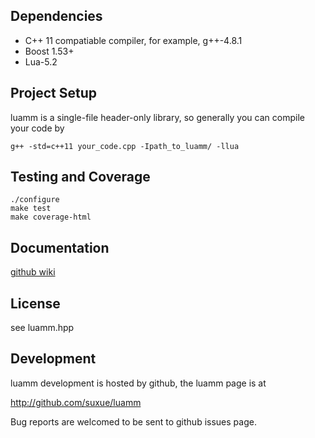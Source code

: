 Dependencies
------------

* C++ 11 compatiable compiler, for example, g++-4.8.1
* Boost 1.53+
* Lua-5.2

Project Setup
--------------

luamm is a single-file header-only library, so generally you can compile
your code by

    g++ -std=c++11 your_code.cpp -Ipath_to_luamm/ -llua

Testing and Coverage
--------------------

    ./configure
    make test
    make coverage-html

Documentation
--------------

[github wiki](https://github.com/suxue/luamm/wiki)

License
--------

see luamm.hpp

Development
-----------

luamm development is hosted by github, the luamm page is at

http://github.com/suxue/luamm

Bug reports are welcomed to be sent to github issues page.
